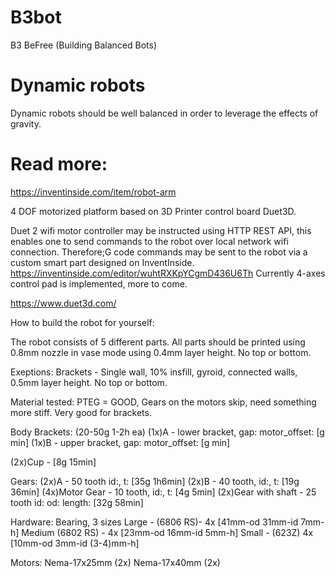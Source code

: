 # B3bot
B3 BeFree (Building Balanced Bots)

# Dynamic robots
Dynamic robots should be well balanced in order to leverage the effects of gravity.

# Read more:
https://inventinside.com/item/robot-arm

4 DOF motorized platform based on 3D Printer control board Duet3D. 

Duet 2 wifi motor controller may be instructed using HTTP REST API, this enables one to send commands to the robot over local network wifi connection. 
Therefore;G code commands may be sent to the robot via a custom smart part designed on InventInside.
https://inventinside.com/editor/wuhtRXKpYCgmD436U6Th
Currently 4-axes control pad is implemented, more to come. 

https://www.duet3d.com/

How to build the robot for yourself:

The robot consists of 5 different parts. All parts should be printed using 0.8mm nozzle in vase mode using 0.4mm layer height. 
No top or bottom.

Exeptions:
Brackets - Single wall, 10% insfill, gyroid, connected walls, 0.5mm layer height. No top or bottom.

Material tested:
PTEG = GOOD, Gears on the motors skip, need something more stiff. Very good for brackets.

Body Brackets: (20-50g 1-2h ea)
(1x)A - lower bracket,  gap: motor_offset: [g min]
(1x)B - upper bracket,  gap: motor_offset: [g min]

(2x)Cup - [8g 15min]

Gears:
(2x)A - 50 tooth id:, t:   [35g 1h6min]
(2x)B - 40 tooth, id:, t: [19g 36min]
(4x)Motor Gear - 10 tooth, id:, t: [4g 5min]
(2x)Gear with shaft - 25 tooth id: od: length: [32g 58min]

Hardware:
Bearing, 3 sizes
Large - (6806 RS)- 4x [41mm-od 31mm-id 7mm-h]
Medium (6802 RS) - 4x [23mm-od 16mm-id 5mm-h]
Small - (623Z) 4x [10mm-od 3mm-id (3-4)mm-h]

Motors:
Nema-17x25mm (2x)
Nema-17x40mm (2x)

